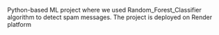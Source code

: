 Python-based ML project where we used Random_Forest_Classifier algorithm to detect spam messages. The project is deployed on Render platform
